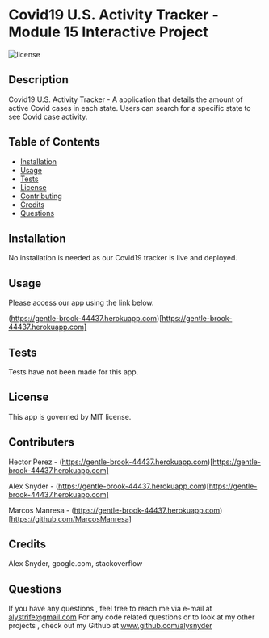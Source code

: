 # Covid19 U.S. Activity Tracker - Module 15 Interactive Project
![license](https://img.shields.io/badge/license-MIT-orange.svg)

## Description

Covid19 U.S. Activity Tracker - A application that details the amount of active Covid cases in each state. Users can search for a specific state to see Covid case activity. 


## Table of Contents

* [Installation](#installation)
* [Usage](#usage)
* [Tests](#tests)
* [License](#license)
* [Contributing](#contributing)
* [Credits](#credits)
* [Questions](#questions)

## Installation

No installation is needed as our Covid19 tracker is live and deployed. 

## Usage

Please access our app using the link below. 

(https://gentle-brook-44437.herokuapp.com)[https://gentle-brook-44437.herokuapp.com]


## Tests

Tests have not been made for this app. 

## License

This app is governed by MIT license.

## Contributers 

Hector Perez - (https://gentle-brook-44437.herokuapp.com)[https://gentle-brook-44437.herokuapp.com]

Alex Snyder - (https://gentle-brook-44437.herokuapp.com)[https://gentle-brook-44437.herokuapp.com]

Marcos Manresa - (https://gentle-brook-44437.herokuapp.com)[https://github.com/MarcosManresa]


## Credits 

Alex Snyder, google.com, stackoverflow 

## Questions

If you have any questions , feel free to reach me via e-mail at alystrife@gmail.com For any code related questions or to look at my other projects , check out my Github at www.github.com/alysnyder
